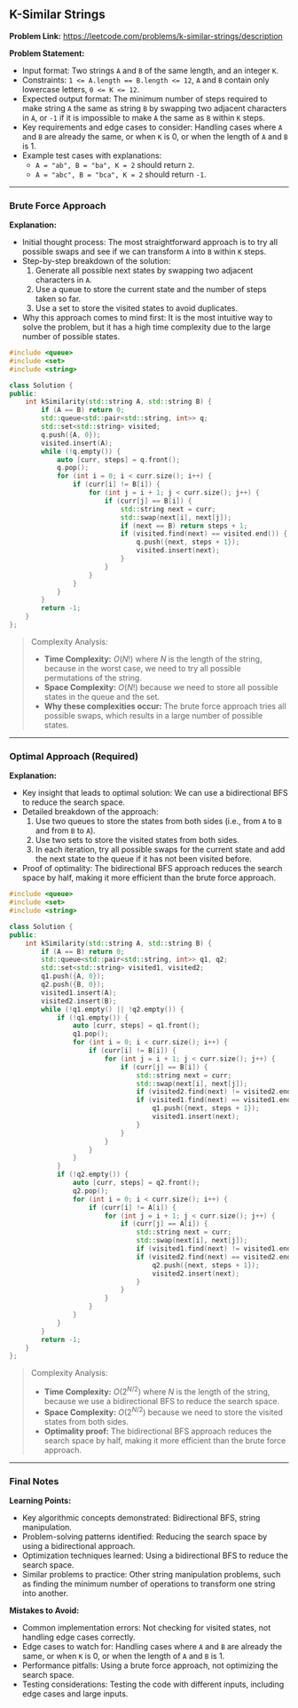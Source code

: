 ## K-Similar Strings

**Problem Link:** https://leetcode.com/problems/k-similar-strings/description

**Problem Statement:**
- Input format: Two strings `A` and `B` of the same length, and an integer `K`.
- Constraints: `1 <= A.length == B.length <= 12`, `A` and `B` contain only lowercase letters, `0 <= K <= 12`.
- Expected output format: The minimum number of steps required to make string `A` the same as string `B` by swapping two adjacent characters in `A`, or `-1` if it is impossible to make `A` the same as `B` within `K` steps.
- Key requirements and edge cases to consider: Handling cases where `A` and `B` are already the same, or when `K` is 0, or when the length of `A` and `B` is 1.
- Example test cases with explanations:
  - `A = "ab", B = "ba", K = 2` should return `2`.
  - `A = "abc", B = "bca", K = 2` should return `-1`.

---

### Brute Force Approach

**Explanation:**
- Initial thought process: The most straightforward approach is to try all possible swaps and see if we can transform `A` into `B` within `K` steps.
- Step-by-step breakdown of the solution:
  1. Generate all possible next states by swapping two adjacent characters in `A`.
  2. Use a queue to store the current state and the number of steps taken so far.
  3. Use a set to store the visited states to avoid duplicates.
- Why this approach comes to mind first: It is the most intuitive way to solve the problem, but it has a high time complexity due to the large number of possible states.

```cpp
#include <queue>
#include <set>
#include <string>

class Solution {
public:
    int kSimilarity(std::string A, std::string B) {
        if (A == B) return 0;
        std::queue<std::pair<std::string, int>> q;
        std::set<std::string> visited;
        q.push({A, 0});
        visited.insert(A);
        while (!q.empty()) {
            auto [curr, steps] = q.front();
            q.pop();
            for (int i = 0; i < curr.size(); i++) {
                if (curr[i] != B[i]) {
                    for (int j = i + 1; j < curr.size(); j++) {
                        if (curr[j] == B[i]) {
                            std::string next = curr;
                            std::swap(next[i], next[j]);
                            if (next == B) return steps + 1;
                            if (visited.find(next) == visited.end()) {
                                q.push({next, steps + 1});
                                visited.insert(next);
                            }
                        }
                    }
                }
            }
        }
        return -1;
    }
};
```

> Complexity Analysis:
> - **Time Complexity:** $O(N!)$ where $N$ is the length of the string, because in the worst case, we need to try all possible permutations of the string.
> - **Space Complexity:** $O(N!)$ because we need to store all possible states in the queue and the set.
> - **Why these complexities occur:** The brute force approach tries all possible swaps, which results in a large number of possible states.

---

### Optimal Approach (Required)

**Explanation:**
- Key insight that leads to optimal solution: We can use a bidirectional BFS to reduce the search space.
- Detailed breakdown of the approach:
  1. Use two queues to store the states from both sides (i.e., from `A` to `B` and from `B` to `A`).
  2. Use two sets to store the visited states from both sides.
  3. In each iteration, try all possible swaps for the current state and add the next state to the queue if it has not been visited before.
- Proof of optimality: The bidirectional BFS approach reduces the search space by half, making it more efficient than the brute force approach.

```cpp
#include <queue>
#include <set>
#include <string>

class Solution {
public:
    int kSimilarity(std::string A, std::string B) {
        if (A == B) return 0;
        std::queue<std::pair<std::string, int>> q1, q2;
        std::set<std::string> visited1, visited2;
        q1.push({A, 0});
        q2.push({B, 0});
        visited1.insert(A);
        visited2.insert(B);
        while (!q1.empty() || !q2.empty()) {
            if (!q1.empty()) {
                auto [curr, steps] = q1.front();
                q1.pop();
                for (int i = 0; i < curr.size(); i++) {
                    if (curr[i] != B[i]) {
                        for (int j = i + 1; j < curr.size(); j++) {
                            if (curr[j] == B[i]) {
                                std::string next = curr;
                                std::swap(next[i], next[j]);
                                if (visited2.find(next) != visited2.end()) return steps + 1;
                                if (visited1.find(next) == visited1.end()) {
                                    q1.push({next, steps + 1});
                                    visited1.insert(next);
                                }
                            }
                        }
                    }
                }
            }
            if (!q2.empty()) {
                auto [curr, steps] = q2.front();
                q2.pop();
                for (int i = 0; i < curr.size(); i++) {
                    if (curr[i] != A[i]) {
                        for (int j = i + 1; j < curr.size(); j++) {
                            if (curr[j] == A[i]) {
                                std::string next = curr;
                                std::swap(next[i], next[j]);
                                if (visited1.find(next) != visited1.end()) return steps + 1;
                                if (visited2.find(next) == visited2.end()) {
                                    q2.push({next, steps + 1});
                                    visited2.insert(next);
                                }
                            }
                        }
                    }
                }
            }
        }
        return -1;
    }
};
```

> Complexity Analysis:
> - **Time Complexity:** $O(2^{N/2})$ where $N$ is the length of the string, because we use a bidirectional BFS to reduce the search space.
> - **Space Complexity:** $O(2^{N/2})$ because we need to store the visited states from both sides.
> - **Optimality proof:** The bidirectional BFS approach reduces the search space by half, making it more efficient than the brute force approach.

---

### Final Notes

**Learning Points:**
- Key algorithmic concepts demonstrated: Bidirectional BFS, string manipulation.
- Problem-solving patterns identified: Reducing the search space by using a bidirectional approach.
- Optimization techniques learned: Using a bidirectional BFS to reduce the search space.
- Similar problems to practice: Other string manipulation problems, such as finding the minimum number of operations to transform one string into another.

**Mistakes to Avoid:**
- Common implementation errors: Not checking for visited states, not handling edge cases correctly.
- Edge cases to watch for: Handling cases where `A` and `B` are already the same, or when `K` is 0, or when the length of `A` and `B` is 1.
- Performance pitfalls: Using a brute force approach, not optimizing the search space.
- Testing considerations: Testing the code with different inputs, including edge cases and large inputs.